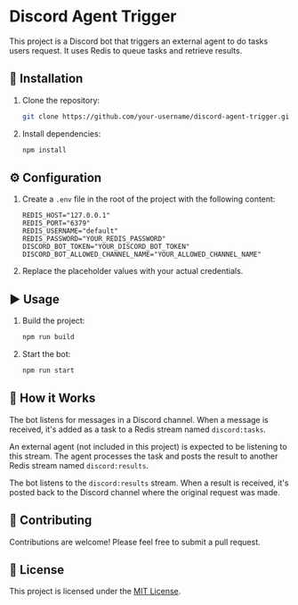# Discord Agent Trigger

This project is a Discord bot that triggers an external agent to do tasks users request. It uses Redis to queue tasks and retrieve results.

## 🚀 Installation

1. Clone the repository:
   ```bash
   git clone https://github.com/your-username/discord-agent-trigger.git
   ```
2. Install dependencies:
   ```bash
   npm install
   ```

## ⚙️ Configuration

1. Create a `.env` file in the root of the project with the following content:
   ```
   REDIS_HOST="127.0.0.1"
   REDIS_PORT="6379"
   REDIS_USERNAME="default"
   REDIS_PASSWORD="YOUR_REDIS_PASSWORD"
   DISCORD_BOT_TOKEN="YOUR_DISCORD_BOT_TOKEN"
   DISCORD_BOT_ALLOWED_CHANNEL_NAME="YOUR_ALLOWED_CHANNEL_NAME"
   ```
2. Replace the placeholder values with your actual credentials.

## ▶️ Usage

1. Build the project:
   ```bash
   npm run build
   ```
2. Start the bot:
   ```bash
   npm run start
   ```

## 🧠 How it Works

The bot listens for messages in a Discord channel. When a message is received, it's added as a task to a Redis stream named `discord:tasks`.

An external agent (not included in this project) is expected to be listening to this stream. The agent processes the task and posts the result to another Redis stream named `discord:results`.

The bot listens to the `discord:results` stream. When a result is received, it's posted back to the Discord channel where the original request was made.

## 🙌 Contributing

Contributions are welcome! Please feel free to submit a pull request.

## 📄 License

This project is licensed under the [MIT License](LICENSE).

